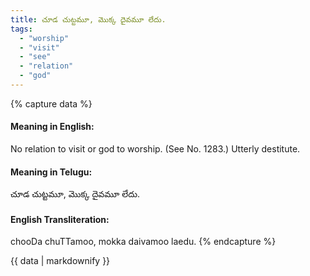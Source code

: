 ```yaml
---
title: చూడ చుట్టమూ, మొక్క దైవమూ లేదు.
tags:
  - "worship"
  - "visit"
  - "see"
  - "relation"
  - "god"
---
```


{% capture data %}
#### Meaning in English:
No relation to visit or god to worship.
(See No. 1283.)
Utterly destitute.

#### Meaning in Telugu:
చూడ చుట్టమూ, మొక్క దైవమూ లేదు.

#### English Transliteration:
chooDa chuTTamoo, mokka daivamoo laedu.
{% endcapture %}

{{ data | markdownify }}

